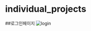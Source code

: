 # individual_projects

##로그인페이지
![login](https://user-images.githubusercontent.com/45928290/94331502-e31c8400-0007-11eb-9002-3f58d90b46a1.PNG)

